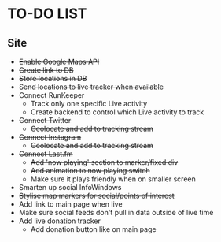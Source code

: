 # TO-DO LIST

## Site
- ~~Enable Google Maps API~~
- ~~Create link to DB~~
- ~~Store locations in DB~~
- ~~Send locations to live tracker when available~~
- Connect RunKeeper
	- Track only one specific Live activity
	- Create backend to control which Live activity to track
- ~~Connect Twitter~~
	- ~~Geolocate and add to tracking stream~~
- ~~Connect Instagram~~
	- ~~Geolocate and add to tracking stream~~
- ~~Connect Last.fm~~
	- ~~Add 'now playing' section to marker/fixed div~~
	- ~~Add animation to now playing switch~~
	- Make sure it plays friendly when on smaller screen
- Smarten up social InfoWindows
- ~~Stylise map markers for social/points of interest~~
- Add link to main page when live
- Make sure social feeds don't pull in data outside of live time
- Add live donation tracker
	- Add donation button like on main page